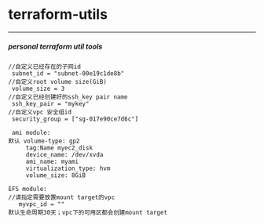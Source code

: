 # terraform-utils
-----------------

##### personal terraform util tools

```ec2 module : you need to set some var 
//自定义已经存在的子网id
 subnet_id = "subnet-00e19c1de8b"
//自定义root volume size(GiB)
 volume_size = 3
//自定义已经创建好的ssh_key pair name
 ssh_key_pair = "mykey"
//自定义vpc 安全组id
 security_group = ["sg-017e90ce7d6c"]
 
 ami module:
默认 volume-type: gp2
     tag:Name myec2_disk
     device_name: /dev/xvda
     ami_name: myami
     virtualization_type: hvm
     volume_size: 8GiB

EFS module:
//请指定需要放置mount target的vpc
   myvpc_id = ""
默认生命周期30天；vpc下的可用区都会创建mount target
```
